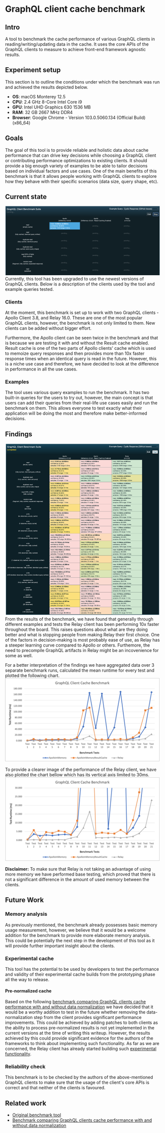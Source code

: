 # GraphQL client cache benchmark
## Intro
A tool to benchmark the cache performance of various GraphQL clients in reading/writing/updating data in the cache. It uses the core APIs of the GraphQL clients to measure to achieve front-end framework agnostic results.

## Experiment setup
This section is to outline the conditions under which the benchmark was run and achieved the results depicted below.
- **OS**: macOS Monterey 12.5
- **CPU**: 2.4 GHz 8-Core Intel Core i9
- **GPU**: Intel UHD Graphics 630 1536 MB
- **RAM**: 32 GB 2667 MHz DDR4
- **Browser**: Google Chrome  - Version 103.0.5060.134 (Official Build) (x86_64)
## Goals
The goal of this tool is to provide reliable and holistic data about cache performance that can drive key decisions while choosing a GraphQL client or contributing performance optimizations to existing clients. It should provide a big enough variety of examples to be able to tailor decisions based on individual factors and use cases. One of the main benefits of this benchmark is that it allows people working with GraphQL clients to explore how they behave with their specific scenarios (data size, query shape, etc).

## Current state
![Current benchmark tool interface](./interface.png "Current benchmark tool interface") 
Currently, this tool has been upgraded to use the newest versions of GraphQL clients. Below is a description of the clients used by the tool and example queries tested.
### Clients
At the moment, this benchmark is set up to work with two GraphQL clients - Apollo Client 3.8, and Relay 16.0. These are one of the most popular GraphQL clients, however, the benchmark is not only limited to them. New clients can be added without bigger effort. 

Furthermore, the Apollo client can be seen twice in the benchmark and that is because we are testing it with and without the Result cache enabled. Result cache is one of the two parts of Apollo clients' cache which is used to memoize query responses and then provides more than 10x faster response times when an identical query is read in the future. However, this is a niche use case and therefore, we have decided to look at the difference in performance in all the use cases.

### Examples
The tool uses various query examples to run the benchmark. It has two built-in queries for the users to try out, however, the main concept is that users can add their queries from their real-life use cases easily and run the benchmark on them. This allows everyone to test exactly what their application will be doing the most and therefore make better-informed decisions.

## Findings
![Benchmark results](./results.png "Benchmark results") 
From the results of the benchmark, we have found that generally through different examples and tests the Relay client has been performing 10x faster throughout the board. This raises questions about what are they doing better and what is stopping people from making Relay their first choice. One of the factors in decision-making is most probably ease of use, as Relay has a steeper learning curve compared to Apollo or others. Furthemore, the need to precompile GraphQL artifacts in Relay might be an incovenience for some as well.

For a better interpretation of the findings we have aggregated data over 3 separate benchmark runs, calculated the mean runtime for every test and plotted the following chart. 
![Benchmark results - Chart 1](./graph1.jpg "Benchmark results - Chart 1") 

To provide a clearer image of the performance of the Relay client, we have also plotted the chart bellow which has its vertical axis limited to 30ms.
![Benchmark results - Chart 2](./graph2.jpg "Benchmark results - Chart 2") 

**Disclaimer:**  To make sure that Relay is not taking an advantage of using more memory we have performed base testing, which proved that there is not a significant difference in the amount of used memory between the clients. 
## Future Work
### Memory analysis
As previously mentioned, the benchmark already possesses basic memory usage measurement, however, we believe that it would be a welcome addition for the benchmark to provide more elaborate memory analysis. This could be potentially the next step in the development of this tool as it will provide further important insight about the clients.
### Experimental cache
This tool has the potential to be used by developers to test the performance and validity of their experimental cache builds from the prototyping phase all the way to release.
#### Pre-normalized cache
Based on the following [benchmark comparing GraphQL clients cache performance with and without data normalization](https://github.com/vladar/graphql-normalized) we have decided that it would be a worthy addition to test in the future whether removing the data-normalization step from the client provides significant performance improvements. This could be achieved by adding patches to both clients as the ability to process pre-normalized results is not yet implemented in the current versions at the time of writing this writeup. However, the results achieved by this could provide significant evidence for the authors of the frameworks to think about implementing such functionality. As far as we are concerned, the Relay client has already started building such [experimental functionality](https://github.com/facebook/relay/blob/f663bc0a667413ac07c0673328e6457d93a9577a/packages/relay-runtime/store/RelayExperimentalGraphResponseTransform.js#L44-L47).
### Reliability check
This benchmark is to be checked by the authors of the above-mentioned GraphQL clients to make sure that the usage of the client's core APIs is correct and that neither of the clients is favoured.

## Related work
- [Original benchmark tool](https://github.com/convoyinc/graphql-client-benchmarks)
- [Benchmark comparing GraphQL clients cache performance with and without data normalization](https://github.com/vladar/graphql-normalized)
